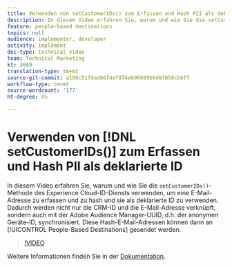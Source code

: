```yaml
---
title: Verwenden von setCustomerIDs() zum Erfassen und Hash PII als deklarierte ID
description: In diesem Video erfahren Sie, warum und wie Sie die setCustomerIDs()-Methode des Experience Cloud-ID-Diensts verwenden, um eine E-Mail-Adresse zu erfassen und zu hash und sie als deklarierte ID zu verwenden. Dadurch werden nicht nur die CRM-ID und die E-Mail-Adresse verknüpft, sondern auch mit der Adobe Audience Manager-UUID, d.h. der anonymen Geräte-ID, synchronisiert. Diese Hash-E-Mail-Adressen können dann an benutzerspezifische Ziele gesendet werden.
feature: people-based destinations
topics: null
audience: implementer, developer
activity: implement
doc-type: technical video
team: Technical Marketing
kt: 3689
translation-type: tm+mt
source-git-commit: a108c51fdad66f4e7974eb96609b6d8f058cb6ff
workflow-type: tm+mt
source-wordcount: '177'
ht-degree: 0%

---
```



# Verwenden von [!DNL setCustomerIDs()] zum Erfassen und Hash PII als deklarierte ID

In diesem Video erfahren Sie, warum und wie Sie die `setCustomerIDs()`-Methode des Experience Cloud-ID-Diensts verwenden, um eine E-Mail-Adresse zu erfassen und zu hash und sie als deklarierte ID zu verwenden. Dadurch werden nicht nur die CRM-ID und die E-Mail-Adresse verknüpft, sondern auch mit der Adobe Audience Manager-UUID, d.h. der anonymen Geräte-ID, synchronisiert. Diese Hash-E-Mail-Adressen können dann an [!UICONTROL People-Based Destinations] gesendet werden.

>[!VIDEO](https://video.tv.adobe.com/v/29136/?quality=12)

Weitere Informationen finden Sie in der [Dokumentation](https://docs.adobe.com/content/help/en/id-service/using/reference/hashing-support.html).
